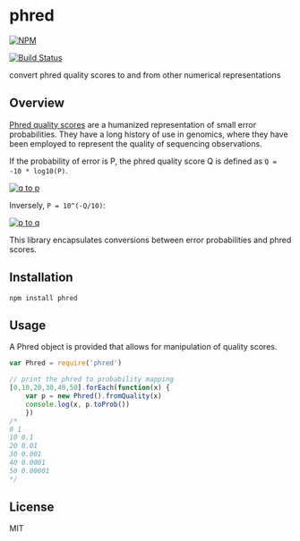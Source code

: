 # phred

[![NPM](https://nodei.co/npm/phred.png?global=true)](https://nodei.co/npm/phred/)

[![Build Status](https://travis-ci.org/ekg/phred.svg)](https://travis-ci.org/ekg/phred)

convert phred quality scores to and from other numerical representations

## Overview

[Phred quality scores](https://en.wikipedia.org/wiki/Phred_quality_score) are a humanized representation of small error probabilities. They have a long history of use in genomics, where they have been employed to represent the quality of sequencing observations.

If the probability of error is P, the phred quality score Q is defined as `Q = -10 * log10(P)`.

[![q to p](https://upload.wikimedia.org/math/2/7/9/27965b367978f44297efd5b3544bae04.png)](https://en.wikipedia.org/wiki/Phred_quality_score)

Inversely, `P = 10^(-Q/10)`:

[![p to q](https://upload.wikimedia.org/math/5/b/c/5bc7e86d6002b0f824c1cc00b97e3047.png)](https://en.wikipedia.org/wiki/Phred_quality_score)

This library encapsulates conversions between error probabilities and phred scores.

## Installation

```
npm install phred
```

## Usage

A Phred object is provided that allows for manipulation of quality scores.

``` js
var Phred = require('phred')

// print the phred to probability mapping
[0,10,20,30,40,50].forEach(function(x) {
    var p = new Phred().fromQuality(x)
    console.log(x, p.toProb())
    })
/* 
0 1
10 0.1
20 0.01
30 0.001
40 0.0001
50 0.00001
*/
```

## License

MIT
